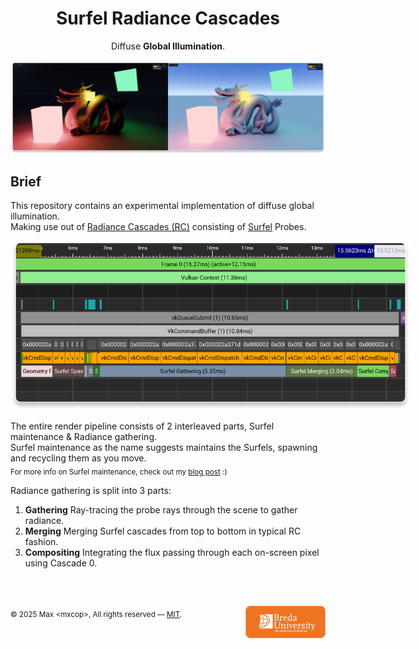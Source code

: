 <h1 align="center">
    <div align="center">
      Surfel Radiance Cascades
    </div>
</h1>

<div align="center">
  Diffuse <b>Global Illumination</b>.<br>
</div>

<br>

<div align="center">
    <img src="./.github/preview.png">
</div>

## Brief
This repository contains an experimental implementation of diffuse global illumination.  
Making use out of [Radiance Cascades (RC)](https://github.com/Raikiri/RadianceCascadesPaper) consisting of [Surfel](https://www.ea.com/seed/news/siggraph21-global-illumination-surfels) Probes.

<img style="max-width: 640px" src="./.github/pipeline.png">

The entire render pipeline consists of 2 interleaved parts, Surfel maintenance & Radiance gathering.  
Surfel maintenance as the name suggests maintains the Surfels, spawning and recycling them as you move.  
<sub>For more info on Surfel maintenance, check out my [blog post](https://m4xc.dev/blog/surfel-maintenance/) :)</sub>

Radiance gathering is split into 3 parts:
1. **Gathering** Ray-tracing the probe rays through the scene to gather radiance.
2. **Merging** Merging Surfel cascades from top to bottom in typical RC fashion.
3. **Compositing** Integrating the flux passing through each on-screen pixel using Cascade 0.

<br>

<h2></h2>
<div>
    <sub align=left>© 2025 Max &lt;mxcop&gt;, All rights reserved — <a href="./license.md">MIT</a>.</sub>
    <a href="https://www.buas.nl/en"><img align=right style="max-width: 128px" title="I wrote this implementation while studying at BUAS." src="./.github/buas-logo.png"></a>
</div>
